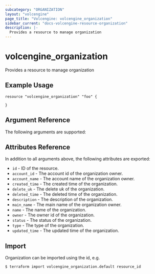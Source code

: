 ```yaml
---
subcategory: "ORGANIZATION"
layout: "volcengine"
page_title: "Volcengine: volcengine_organization"
sidebar_current: "docs-volcengine-resource-organization"
description: |-
  Provides a resource to manage organization
---
```

# volcengine_organization
Provides a resource to manage organization
## Example Usage
```hcl
resource "volcengine_organization" "foo" {

}
```
## Argument Reference
The following arguments are supported:


## Attributes Reference
In addition to all arguments above, the following attributes are exported:
* `id` - ID of the resource.
* `account_id` - The account id of the organization owner.
* `account_name` - The account name of the organization owner.
* `created_time` - The created time of the organization.
* `delete_uk` - The delete uk of the organization.
* `deleted_time` - The deleted time of the organization.
* `description` - The description of the organization.
* `main_name` - The main name of the organization owner.
* `name` - The name of the organization.
* `owner` - The owner id of the organization.
* `status` - The status of the organization.
* `type` - The type of the organization.
* `updated_time` - The updated time of the organization.


## Import
Organization can be imported using the id, e.g.
```
$ terraform import volcengine_organization.default resource_id
```

